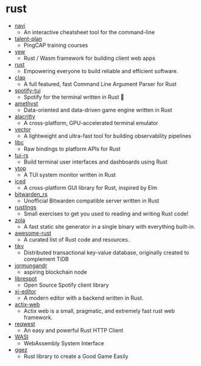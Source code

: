 # rust
- [navi](https://github.com/denisidoro/navi)
  - An interactive cheatsheet tool for the command-line
- [talent-plan](https://github.com/pingcap/talent-plan)
  - PingCAP training courses
- [yew](https://github.com/yewstack/yew)
  - Rust / Wasm framework for building client web apps
- [rust](https://github.com/rust-lang/rust)
  - Empowering everyone to build reliable and efficient software.
- [clap](https://github.com/clap-rs/clap)
  - A full featured, fast Command Line Argument Parser for Rust
- [spotify-tui](https://github.com/Rigellute/spotify-tui)
  - Spotify for the terminal written in Rust 🚀
- [amethyst](https://github.com/amethyst/amethyst)
  - Data-oriented and data-driven game engine written in Rust
- [alacritty](https://github.com/alacritty/alacritty)
  - A cross-platform, GPU-accelerated terminal emulator
- [vector](https://github.com/timberio/vector)
  - A lightweight and ultra-fast tool for building observability pipelines
- [libc](https://github.com/rust-lang/libc)
  - Raw bindings to platform APIs for Rust
- [tui-rs](https://github.com/fdehau/tui-rs)
  - Build terminal user interfaces and dashboards using Rust
- [ytop](https://github.com/cjbassi/ytop)
  - A TUI system monitor written in Rust
- [iced](https://github.com/hecrj/iced)
  - A cross-platform GUI library for Rust, inspired by Elm
- [bitwarden_rs](https://github.com/dani-garcia/bitwarden_rs)
  - Unofficial Bitwarden compatible server written in Rust
- [rustlings](https://github.com/rust-lang/rustlings)
  - Small exercises to get you used to reading and writing Rust code!
- [zola](https://github.com/getzola/zola)
  - A fast static site generator in a single binary with everything built-in.
- [awesome-rust](https://github.com/rust-unofficial/awesome-rust)
  - A curated list of Rust code and resources.
- [tikv](https://github.com/tikv/tikv)
  - Distributed transactional key-value database, originally created to complement TiDB
- [jormungandr](https://github.com/input-output-hk/jormungandr)
  - aspiring blockchain node
- [librespot](https://github.com/librespot-org/librespot)
  - Open Source Spotify client library
- [xi-editor](https://github.com/xi-editor/xi-editor)
  - A modern editor with a backend written in Rust.
- [actix-web](https://github.com/actix/actix-web)
  - Actix web is a small, pragmatic, and extremely fast rust web framework.
- [reqwest](https://github.com/seanmonstar/reqwest)
  - An easy and powerful Rust HTTP Client
- [WASI](https://github.com/WebAssembly/WASI)
  - WebAssembly System Interface
- [ggez](https://github.com/ggez/ggez)
  - Rust library to create a Good Game Easily
